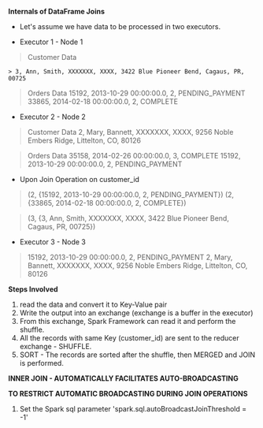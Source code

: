 **Internals of DataFrame Joins**

- Let's assume we have data to be processed in two executors.

- Executor 1 - Node 1
> Customer Data
```
> 3, Ann, Smith, XXXXXXX, XXXX, 3422 Blue Pioneer Bend, Cagaus, PR, 00725
```
> Orders Data
> 15192, 2013-10-29 00:00:00.0, 2, PENDING_PAYMENT
> 33865, 2014-02-18 00:00:00.0, 2, COMPLETE

- Executor 2 - Node 2
> Customer Data
> 2, Mary, Bannett, XXXXXXX, XXXX, 9256 Noble Embers Ridge, Littelton, CO, 80126

> Orders Data
> 35158, 2014-02-26 00:00:00.0, 3, COMPLETE
> 15192, 2013-10-29 00:00:00.0, 2, PENDING_PAYMENT


- Upon Join Operation on customer_id
> (2, {15192, 2013-10-29 00:00:00.0, 2, PENDING_PAYMENT})
> (2, {33865, 2014-02-18 00:00:00.0, 2, COMPLETE})

> (3, {3, Ann, Smith, XXXXXXX, XXXX, 3422 Blue Pioneer Bend, Cagaus, PR, 00725})

- Executor 3 - Node 3
> 15192, 2013-10-29 00:00:00.0, 2, PENDING_PAYMENT
> 2, Mary, Bannett, XXXXXXX, XXXX, 9256 Noble Embers Ridge, Littelton, CO, 80126

**Steps Involved**
1. read the data and convert it to Key-Value pair 
2. Write the output into an exchange (exchange is a buffer in the executor)
3. From this exchange, Spark Framework can read it and perform the shuffle.
4. All the records with same Key (customer_id) are sent to the reducer exchange - SHUFFLE.
5. SORT - The records are sorted after the shuffle, then MERGED and JOIN is performed.

**INNER JOIN - AUTOMATICALLY FACILITATES AUTO-BROADCASTING**

**TO RESTRICT AUTOMATIC BROADCASTING DURING JOIN OPERATIONS**
1. Set the Spark sql parameter 'spark.sql.autoBroadcastJoinThreshold = -1'




